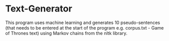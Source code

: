 # Text-Generator

This program uses machine learning and generates 10 pseudo-sentences (that needs to be entered at the start of the program e.g. corpus.txt - Game of Thrones text) using Markov chains from the nltk library.
